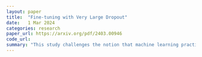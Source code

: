```yaml
---
layout: paper
title:  "Fine-tuning with Very Large Dropout"
date:   1 Mar 2024
categories: research
paper_url: https://arxiv.org/pdf/2403.00946
code_url: 
summary: "This study challenges the notion that machine learning practices assume training and testing data have the same distribution. It explores the effectiveness of high dropout rates, as opposed to ensemble techniques, in developing rich data representations suitable for multiple distribution scenarios. These representations surpass those achieved by traditional in-distribution performance regularization and the implicit sparsity induced by common stochastic gradient methods. While training deep networks from scratch with high dropout rates is impractical, fine-tuning pre-trained models under these conditions is feasible and yields better out-of-distribution performance than ensembles and model averaging techniques like model soups. This finding is significant due to the growing relevance of fine-tuning with large pre-trained models, offering insights into the nature of rich representations and the linear characteristics of fine-tuning large networks with small datasets."
---
```


